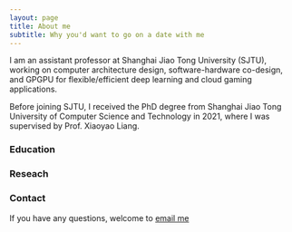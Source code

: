 ```yaml
---
layout: page
title: About me
subtitle: Why you'd want to go on a date with me
---
```


I am an assistant professor at Shanghai Jiao Tong University (SJTU), working on computer architecture design, software-hardware co-design, and GPGPU for flexible/efficient deep learning and cloud gaming applications.

Before joining SJTU, I received the PhD degree from Shanghai Jiao Tong University of Computer Science and Technology in 2021, where I was supervised by Prof. Xiaoyao Liang.

### Education

### Reseach

### Contact

If you have any questions, welcome to [email me](https://en.wikipedia.org/wiki/The_Princess_Bride_%28film%29)
